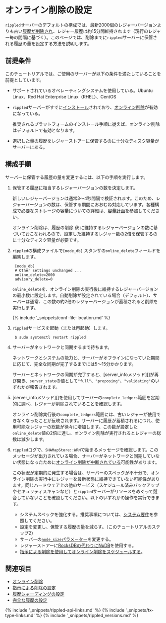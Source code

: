﻿# オンライン削除の設定

`rippled`サーバーのデフォルトの構成では、最新2000個のレジャーバージョンよりも古い[履歴が削除され](online-deletion.html)、レジャー履歴は約15分間維持されます（現行のレジャー毎の間隔に基づく）。このページでは、削除までに`rippled`サーバーに保管される履歴の量を設定する方法を説明します。

## 前提条件

このチュートリアルでは、ご使用のサーバーが以下の条件を満たしていることを前提としています。

- サポートされているオペレーティングシステムを使用している。Ubuntu Linux、Red Hat Enterprise Linux（RHEL）、CentOS

- `rippled`サーバーがすでに[インストール](install-rippled.html)されており、[オンライン削除](online-deletion.html)が有効になっている。

    推奨されるプラットフォームのインストール手順に従えば、オンライン削除はデフォルトで有効となります。

- 選択した量の履歴をレジャーストアーに保管するのに[十分なディスク容量](capacity-planning.html)がサーバーにある。


## 構成手順

サーバーに保管する履歴の量を変更するには、以下の手順を実行します。

1. 保管する履歴に相当するレジャーバージョンの数を決定します。

    新しいレジャーバージョンは通常3～4秒間隔で検証されます。このため、レジャーバージョンの数は、保管する期間におおむね対応しています。各種構成で必要なストレージの容量についての詳細は、[容量計画](capacity-planning.html)を参照してください。

    オンライン削除は、履歴の削除 _後_ に維持するレジャーバージョンの数に基づいておこなわれるので、設定した維持するレジャー数の2倍を保管するのに十分なディスク容量が必要です。

0. `rippled`の構成ファイルで`[node_db]` スタンザの`online_delete`フィールドを編集します。

        [node_db]
        # Other settings unchanged ...
      	online_delete=2000
      	advisory_delete=0

    `online_delete`を、オンライン削除の実行後に維持するレジャーバージョンの最小数に設定します。自動削除が設定されている場合（デフォルト）、サーバーは通常、この数の約2倍のレジャーバージョンが蓄積されると削除を実行します。

    {% include '_snippets/conf-file-location.md' %}<!--_ -->

0. `rippled`サービスを起動（または再起動）します。

        $ sudo systemctl restart rippled

0. サーバーがネットワークと同期するまで待ちます。

    ネットワークとシステムの能力と、サーバーがオフラインになっていた期間に応じて、完全な同期が完了するまでには5～15分かかります。

    サーバーとネットワークの同期が完了すると、[server_infoメソッド][]が再び開き、`server_state`の値として`"full"`、`"proposing"`、`"validating"`のいずれかが報告されます。

0. [server_infoメソッド][]を使用してサーバーの`complete_ledgers`範囲を定期的に調べ、レジャーが削除されていることを確認します。

    オンライン削除実行後の`complete_ledgers`範囲には、古いレジャーが使用できなくなったことが反映されます。サーバーに履歴が蓄積されるにつれ、使用可能なレジャーの総数が徐々に増加します。この数が設定した`online_delete`値の2倍に達し、オンライン削除が実行されるとレジャーの総数は減少します。

0. `rippled`ログで、`SHAMapStore::WRN`で始まるメッセージを確認します。このメッセージが出力されている場合、サーバーがネットワークと同期していない状態になったために[オンライン削除が中断されている](online-deletion.html#オンライン削除の中断)可能性があります。

    この状況が定期的に発生する場合は、サーバーのスペックが不十分で、オンライン削除の実行中にレジャーを最新状態に維持できていない可能性があります。同じハードウェア上の他のサービス（スケジュール済みバックアップやセキュリティスキャンなど）と`rippled`サーバーがリソースをめぐって競合していないことを確認してください。以下のいずれかの操作を実行できます。

    - システムスペックを強化する。推奨事項については、[システム要件](system-requirements.html)を参照してください。
    - 設定を変更し、保管する履歴の量を減らす。（このチュートリアルのステップ2）
    - サーバーの[`node_size`パラメーター](capacity-planning.html)を変更する。
    - レジャーストアーに[RocksDBの代わりにNuDB](capacity-planning.html)を使用する。
    - [指示による削除を使用してオンライン削除をスケジュールする](configure-advisory-deletion.html)。


## 関連項目

- [オンライン削除](online-deletion.html)
- [指示による削除の設定](configure-advisory-deletion.html)
- [履歴シャーディングの設定](configure-history-sharding.html)
- [完全な履歴の設定](configure-full-history.html)


<!--{# common link defs #}-->
{% include '_snippets/rippled-api-links.md' %}
{% include '_snippets/tx-type-links.md' %}
{% include '_snippets/rippled_versions.md' %}
